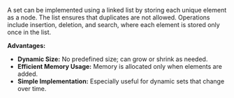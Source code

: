 A set can be implemented using a linked list by storing each unique element as a node. The list ensures that duplicates are not allowed. Operations include insertion, deletion, and search, where each element is stored only once in the list.

**Advantages:**

- **Dynamic Size:** No predefined size; can grow or shrink as needed.
- **Efficient Memory Usage:** Memory is allocated only when elements are added.
- **Simple Implementation:** Especially useful for dynamic sets that change over time.